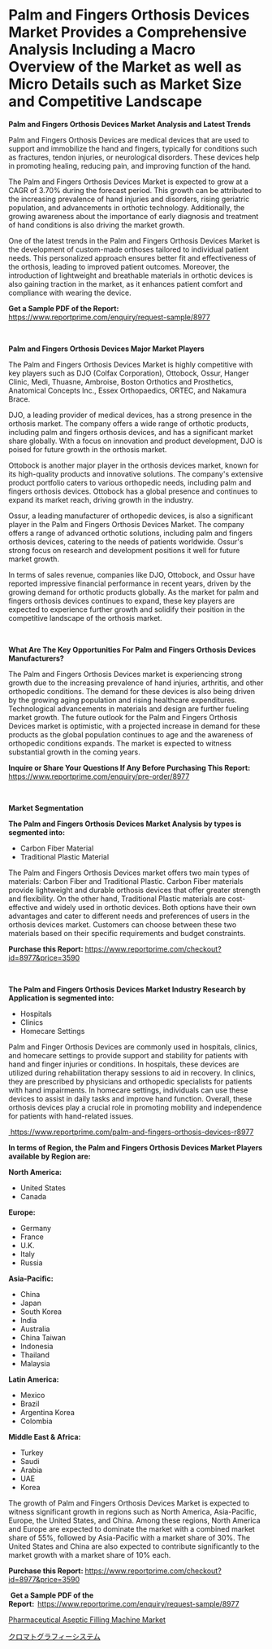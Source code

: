 <p><h1>Palm and Fingers Orthosis Devices Market Provides a Comprehensive Analysis Including a Macro Overview of the Market as well as Micro Details such as Market Size and Competitive Landscape</h1></p><p><strong>Palm and Fingers Orthosis Devices Market Analysis and Latest Trends</strong></p>
<p><p>Palm and Fingers Orthosis Devices are medical devices that are used to support and immobilize the hand and fingers, typically for conditions such as fractures, tendon injuries, or neurological disorders. These devices help in promoting healing, reducing pain, and improving function of the hand.</p><p>The Palm and Fingers Orthosis Devices Market is expected to grow at a CAGR of 3.70% during the forecast period. This growth can be attributed to the increasing prevalence of hand injuries and disorders, rising geriatric population, and advancements in orthotic technology. Additionally, the growing awareness about the importance of early diagnosis and treatment of hand conditions is also driving the market growth.</p><p>One of the latest trends in the Palm and Fingers Orthosis Devices Market is the development of custom-made orthoses tailored to individual patient needs. This personalized approach ensures better fit and effectiveness of the orthosis, leading to improved patient outcomes. Moreover, the introduction of lightweight and breathable materials in orthotic devices is also gaining traction in the market, as it enhances patient comfort and compliance with wearing the device.</p></p>
<p><strong>Get a Sample PDF of the Report:&nbsp;</strong> <a href="https://www.reportprime.com/enquiry/request-sample/8977">https://www.reportprime.com/enquiry/request-sample/8977</a></p>
<p>&nbsp;</p>
<p><strong>Palm and Fingers Orthosis Devices Major Market Players</strong></p>
<p><p>The Palm and Fingers Orthosis Devices Market is highly competitive with key players such as DJO (Colfax Corporation), Ottobock, Ossur, Hanger Clinic, Medi, Thuasne, Ambroise, Boston Orthotics and Prosthetics, Anatomical Concepts Inc., Essex Orthopaedics, ORTEC, and Nakamura Brace.</p><p>DJO, a leading provider of medical devices, has a strong presence in the orthosis market. The company offers a wide range of orthotic products, including palm and fingers orthosis devices, and has a significant market share globally. With a focus on innovation and product development, DJO is poised for future growth in the orthosis market.</p><p>Ottobock is another major player in the orthosis devices market, known for its high-quality products and innovative solutions. The company's extensive product portfolio caters to various orthopedic needs, including palm and fingers orthosis devices. Ottobock has a global presence and continues to expand its market reach, driving growth in the industry.</p><p>Ossur, a leading manufacturer of orthopedic devices, is also a significant player in the Palm and Fingers Orthosis Devices Market. The company offers a range of advanced orthotic solutions, including palm and fingers orthosis devices, catering to the needs of patients worldwide. Ossur's strong focus on research and development positions it well for future market growth.</p><p>In terms of sales revenue, companies like DJO, Ottobock, and Ossur have reported impressive financial performance in recent years, driven by the growing demand for orthotic products globally. As the market for palm and fingers orthosis devices continues to expand, these key players are expected to experience further growth and solidify their position in the competitive landscape of the orthosis market.</p></p>
<p>&nbsp;</p>
<p><strong>What Are The Key Opportunities For Palm and Fingers Orthosis Devices Manufacturers?</strong></p>
<p><p>The Palm and Fingers Orthosis Devices market is experiencing strong growth due to the increasing prevalence of hand injuries, arthritis, and other orthopedic conditions. The demand for these devices is also being driven by the growing aging population and rising healthcare expenditures. Technological advancements in materials and design are further fueling market growth. The future outlook for the Palm and Fingers Orthosis Devices market is optimistic, with a projected increase in demand for these products as the global population continues to age and the awareness of orthopedic conditions expands. The market is expected to witness substantial growth in the coming years.</p></p>
<p><strong>Inquire or Share Your Questions If Any Before Purchasing This Report:</strong> <a href="https://www.reportprime.com/enquiry/pre-order/8977">https://www.reportprime.com/enquiry/pre-order/8977</a></p>
<p>&nbsp;</p>
<p><strong>Market Segmentation</strong></p>
<p><strong>The Palm and Fingers Orthosis Devices Market Analysis by types is segmented into:</strong></p>
<p><ul><li>Carbon Fiber Material</li><li>Traditional Plastic Material</li></ul></p>
<p><p>The Palm and Fingers Orthosis Devices market offers two main types of materials: Carbon Fiber and Traditional Plastic. Carbon Fiber materials provide lightweight and durable orthosis devices that offer greater strength and flexibility. On the other hand, Traditional Plastic materials are cost-effective and widely used in orthotic devices. Both options have their own advantages and cater to different needs and preferences of users in the orthosis devices market. Customers can choose between these two materials based on their specific requirements and budget constraints.</p></p>
<p><strong>Purchase this Report:&nbsp;</strong><a href="https://www.reportprime.com/checkout?id=8977&price=3590">https://www.reportprime.com/checkout?id=8977&price=3590</a></p>
<p>&nbsp;</p>
<p><strong>The Palm and Fingers Orthosis Devices Market Industry Research by Application is segmented into:</strong></p>
<p><ul><li>Hospitals</li><li>Clinics</li><li>Homecare Settings</li></ul></p>
<p><p>Palm and Finger Orthosis Devices are commonly used in hospitals, clinics, and homecare settings to provide support and stability for patients with hand and finger injuries or conditions. In hospitals, these devices are utilized during rehabilitation therapy sessions to aid in recovery. In clinics, they are prescribed by physicians and orthopedic specialists for patients with hand impairments. In homecare settings, individuals can use these devices to assist in daily tasks and improve hand function. Overall, these orthosis devices play a crucial role in promoting mobility and independence for patients with hand-related issues.</p></p>
<p><a href="https://www.reportprime.com/palm-and-fingers-orthosis-devices-r8977">&nbsp;https://www.reportprime.com/palm-and-fingers-orthosis-devices-r8977</a></p>
<p><strong>In terms of Region, the Palm and Fingers Orthosis Devices Market Players available by Region are:</strong></p>
<p>
    <p> <strong> North America: </strong>
        <ul>
            <li>United States</li>
            <li>Canada</li>
        </ul>
        </p> 
    <p> <strong> Europe: </strong>
        <ul>
            <li>Germany</li>
            <li>France</li>
            <li>U.K.</li>
            <li>Italy</li>
            <li>Russia</li>
        </ul>
        </p> 
    <p> <strong> Asia-Pacific: </strong>
        <ul>
            <li>China</li>
            <li>Japan</li>
            <li>South Korea</li>
            <li>India</li>
            <li>Australia</li>
            <li>China Taiwan</li>
            <li>Indonesia</li>
            <li>Thailand</li>
            <li>Malaysia</li>
        </ul>
        </p> 
    <p> <strong> Latin America: </strong>
        <ul>
            <li>Mexico</li>
            <li>Brazil</li>
            <li>Argentina Korea</li>
            <li>Colombia</li>
        </ul>
        </p> 
    <p> <strong> Middle East & Africa: </strong>
        <ul>
            <li>Turkey</li>
            <li>Saudi</li>
            <li>Arabia</li>
            <li>UAE</li>
            <li>Korea</li>
        </ul>
    </p>
    </p>
<p><p>The growth of Palm and Fingers Orthosis Devices Market is expected to witness significant growth in regions such as North America, Asia-Pacific, Europe, the United States, and China. Among these regions, North America and Europe are expected to dominate the market with a combined market share of 55%, followed by Asia-Pacific with a market share of 30%. The United States and China are also expected to contribute significantly to the market growth with a market share of 10% each.</p></p>
<p><strong>Purchase this Report: </strong><a href="https://www.reportprime.com/checkout?id=8977&price=3590">https://www.reportprime.com/checkout?id=8977&price=3590</a></p>
<p>&nbsp;<strong>Get a Sample PDF of the Report:&nbsp;&nbsp;</strong><a href="https://www.reportprime.com/enquiry/request-sample/8977">https://www.reportprime.com/enquiry/request-sample/8977</a></p>
<p><strong></strong></p>
<p><p><a href="https://github.com/brenzgnarento/Market-Research-Report-List-2/blob/main/pharmaceutical-aseptic-filling-machine-market.md">Pharmaceutical Aseptic Filling Machine Market</a></p><p><a href="https://github.com/Sophiaard2003/Market-Research-Report-List-1/blob/main/510403723280.md">クロマトグラフィーシステム</a></p></p>